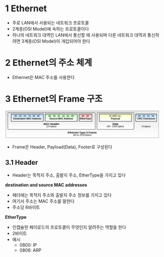# 1 Ethernet

* 주로 LAN에서 사용되는 네트워크 프로토콜
* 2계층(OSI Model)에 속하는 프로토콜이다
* 하나의 네트워크 대역인 LAN에서 통신할 때 사용되며 다른 네트워크 대역과 통신하려면 3계층(OSI Model)이 개입되어야 한다



# 2 Ethernet의 주소 체계

* Ethernet은 MAC 주소를 사용한다



# 3 Ethernet의 Frame 구조

![image-20220616143952064](./images/1.png)

* Frame은 Header, Payload(Data), Footer로 구성된다



## 3.1 Header

* Header는 목적지 주소, 출발지 주소, EtherType을 가지고 있다



**destination and source MAC addresses**

* 헤더에는 목적지 주소와 출발지 주소 정보를 가지고 있다
* 여기서 주소는 MAC 주소를 말한다
* 주소당 6바이트



**EtherType**

* 인캡슐한 페이로드의 프로토콜이 무엇인지 알려주는 역할을 한다
* 2바이트
* 예시
  * 0800: IP
  * 0806: ARP